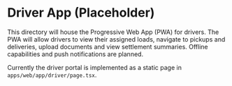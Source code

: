 # Driver App (Placeholder)

This directory will house the Progressive Web App (PWA) for drivers. The PWA will allow
drivers to view their assigned loads, navigate to pickups and deliveries, upload documents and
view settlement summaries. Offline capabilities and push notifications are planned.

Currently the driver portal is implemented as a static page in `apps/web/app/driver/page.tsx`.